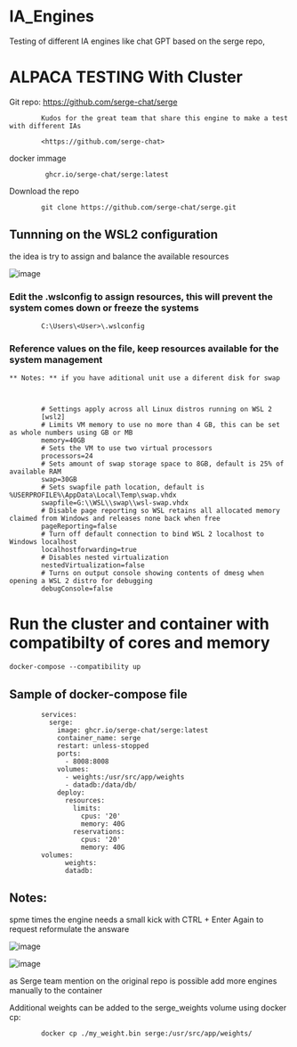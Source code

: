 # IA_Engines

Testing of different IA engines like chat GPT based on the serge repo,

# ALPACA TESTING With Cluster

Git repo:
            <https://github.com/serge-chat/serge>

            Kudos for the great team that share this engine to make a test with different IAs 

            <https://github.com/serge-chat>
                       

docker immage
         
             ghcr.io/serge-chat/serge:latest

Download the repo

            git clone https://github.com/serge-chat/serge.git
                
         
## Tunnning on the WSL2 configuration

  the idea is try to assign and balance the available resources
  
  ![image](https://github.com/Israelsmmx/IA_Engines/assets/84999244/68cdb59c-d25c-42aa-a065-0928aeac96e2)


### Edit the .wslconfig to assign resources, this will prevent the system comes down or freeze the systems
        
            C:\Users\<User>\.wslconfig

### Reference values on the file, keep resources available for the system management

    ** Notes: ** if you have aditional unit use a diferent disk for swap
    
    

            # Settings apply across all Linux distros running on WSL 2
            [wsl2]
            # Limits VM memory to use no more than 4 GB, this can be set as whole numbers using GB or MB
            memory=40GB 
            # Sets the VM to use two virtual processors
            processors=24
            # Sets amount of swap storage space to 8GB, default is 25% of available RAM
            swap=30GB
            # Sets swapfile path location, default is %USERPROFILE%\AppData\Local\Temp\swap.vhdx
            swapfile=G:\\WSL\\swap\\wsl-swap.vhdx
            # Disable page reporting so WSL retains all allocated memory claimed from Windows and releases none back when free
            pageReporting=false
            # Turn off default connection to bind WSL 2 localhost to Windows localhost
            localhostforwarding=true
            # Disables nested virtualization
            nestedVirtualization=false
            # Turns on output console showing contents of dmesg when opening a WSL 2 distro for debugging
            debugConsole=false


# Run the cluster and container with compatibilty of cores and memory

    docker-compose --compatibility up


## Sample of docker-compose file    


            services:
              serge:
                image: ghcr.io/serge-chat/serge:latest
                container_name: serge
                restart: unless-stopped
                ports:
                  - 8008:8008
                volumes:
                  - weights:/usr/src/app/weights
                  - datadb:/data/db/
                deploy:
                  resources:
                    limits:
                      cpus: '20'
                      memory: 40G
                    reservations:
                      cpus: '20'
                      memory: 40G
            volumes:
                  weights:
                  datadb:

## Notes:

  spme times the engine needs a small kick with CTRL + Enter Again to request reformulate the answare

  
  ![image](https://github.com/Israelsmmx/IA_Engines/assets/84999244/96f8952b-145b-4d18-9ae2-0dfc80293a78)


  
  ![image](https://github.com/Israelsmmx/IA_Engines/assets/84999244/b819c480-79b3-4149-b0ba-33d63a0fabeb)

as Serge team mention on the original repo is possible add more engines manually to the container

  Additional weights can be added to the serge_weights volume using docker cp:

            docker cp ./my_weight.bin serge:/usr/src/app/weights/
  
